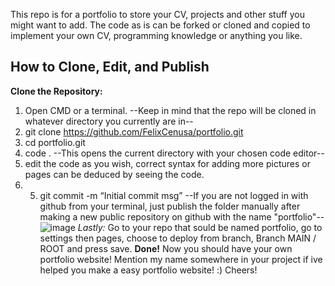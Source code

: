 This repo is for a portfolio to store your CV, projects and other stuff you might want to add.
The code as is can be forked or cloned and copied to implement your own CV, programming knowledge or anything you like.
## How to Clone, Edit, and Publish

**Clone the Repository:**
1. Open CMD or a terminal.
--Keep in mind that the repo will be cloned in whatever directory you currently are in--
2. git clone https://github.com/FelixCenusa/portfolio.git
3. cd portfolio.git
4. code . --This opens the current directory with your chosen code editor--
5. edit the code as you wish, correct syntax for adding more pictures or pages can be deduced by seeing the code.
6. 5. git commit -m “Initial commit msg”
--If you are not logged in with github from your terminal, just publish the folder manually after making a new public repository on github with the name "portfolio"--
![image](https://github.com/FelixCenusa/portfolio/assets/106628617/f64d2203-2afe-4cd4-88b0-891895cf35cf)
*Lastly:*
Go to your repo that sould be named portfolio, go to settings then pages, choose to deploy from branch, Branch MAIN / ROOT and press save.
**Done!**
Now you should have your own portfolio website!
Mention my name somewhere in your project if ive helped you make a easy portfolio website! :) Cheers!
